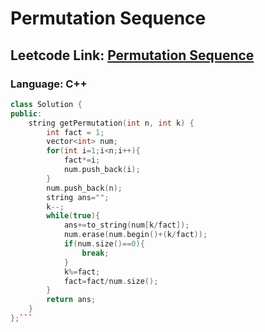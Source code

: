 # Permutation Sequence

## Leetcode Link: [Permutation Sequence](https://leetcode.com/problems/permutation-sequence/)
### Language: C++

```cpp
class Solution {
public:
    string getPermutation(int n, int k) {
        int fact = 1;
        vector<int> num;
        for(int i=1;i<n;i++){
            fact*=i;
            num.push_back(i);
        }
        num.push_back(n);
        string ans="";
        k--;
        while(true){
            ans+=to_string(num[k/fact]);
            num.erase(num.begin()+(k/fact));
            if(num.size()==0){
                break;
            }
            k%=fact;
            fact=fact/num.size();
        }
        return ans;
    }
};```



